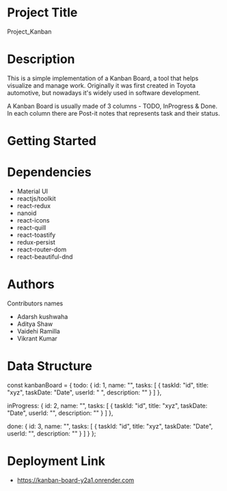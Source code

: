 # Project Title
Project_Kanban
# Description
This is a simple implementation of a Kanban Board, a tool that helps visualize and manage work. Originally it was first created in Toyota automotive, but nowadays it's widely used in software development.

A Kanban Board is usually made of 3 columns - TODO, InProgress & Done. In each column there are Post-it notes that represents task and their status.
# Getting Started
# Dependencies
* Material UI
* reactjs/toolkit
* react-redux
* nanoid
* react-icons
* react-quill
* react-toastify
* redux-persist
* react-router-dom
* react-beautiful-dnd
 
# Authors
Contributors names
* Adarsh kushwaha
* Aditya Shaw
* Vaidehi Ramilla
* Vikrant Kumar

# Data Structure 
const kanbanBoard = {
  todo: {
    id: 1,
    name: "",
    tasks: [
      {
        taskId: "id",
        title: "xyz",
        taskDate: "Date",
        userId: " ",
        description: ""
      }
    ]
  },
  
  inProgress: {
    id: 2,
    name: "",
    tasks: [
      {
        taskId: "id",
        title: "xyz",
        taskDate: "Date",
        userId: "",
        description: ""
      }
    ]
  },
  
  done: {
    id: 3,
    name: "",
    tasks: [
      {
        taskId: "id",
        title: "xyz",
        taskDate: "Date",
        userId: "",
        description: ""
      }
    ]
  }
};

# Deployment Link 
* https://kanban-board-y2a1.onrender.com


